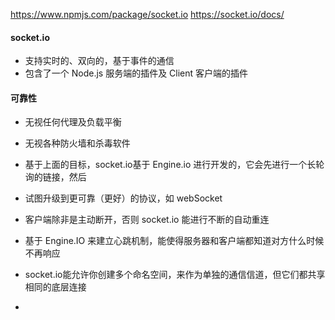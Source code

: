 https://www.npmjs.com/package/socket.io
https://socket.io/docs/

#### socket.io
* 支持实时的、双向的，基于事件的通信
* 包含了一个 Node.js 服务端的插件及 Client 客户端的插件

#### 可靠性

* 无视任何代理及负载平衡
* 无视各种防火墙和杀毒软件
* 基于上面的目标，socket.io基于 Engine.io 进行开发的，它会先进行一个长轮询的链接，然后
* 试图升级到更可靠（更好）的协议，如 webSocket

* 客户端除非是主动断开，否则 socket.io 能进行不断的自动重连

* 基于 Engine.IO 来建立心跳机制，能使得服务器和客户端都知道对方什么时候不再响应
* socket.io能允许你创建多个命名空间，来作为单独的通信信道，但它们都共享相同的底层连接
* 



